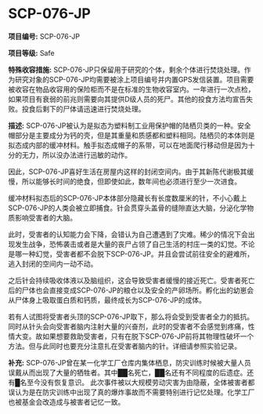 # SCP-076-JP

**项目编号:**  SCP-076-JP

**项目等级:**  Safe

**特殊收容措施:**  SCP-076-JP只保留用于研究的个体，剩余个体进行焚烧处理。作为研究对象的SCP-076-JP均需要被涂上项目编号并内置GPS发信装置。项目需要被收容在物品收容用的保险柜而不是在标准的生物收容室内。一年进行一次点检，如果项目有衰弱的前兆则需要向其提供D级人员的死尸。其他的投食方法均宣告失败。投食后剩下的尸体请迅速进行焚烧处理。

**描述:**  SCP-076-JP被认为是拟态为塑料制工业用保护帽的陆栖贝类的一种。安全帽部分是主要成分为钙的壳，但是其重量和质感都和塑料相同。陆栖贝的本体则是拟态成内部的缓冲材料。触手拟态成帽子的系带，可以在地面爬行移动但是因为十分的无力，所以没办法进行迅敏的动作。

因此，SCP-076-JP喜好生活在房屋内这样的封闭空间内。由于其新陈代谢极其缓慢，所以能够长时间的绝食，但即使如此，数年间也必须进行至少一次进食。

缓冲材料拟态后的SCP-076-JP本体部分隐藏长有长度数厘米的针，不小心戴上SCP-076-JP的人类会被立即捕食。针会贯穿头盖骨的缝隙直达大脑，分泌化学物质影响受害者的大脑。

此时，受害者的认知能力会下降，会错认为自己遭遇到了灾难。稀少的情况下会出现发生战争，恐怖袭击或者是大量的丧尸占领了自己生活的村庄一类的幻觉。不论是哪一种幻觉，受害者都不会脱下SCP-076-JP。并且会尝试前往安全的避难所，逃入封闭的空间内一动不动。

之后针会持续吸收体液以及脑组织，这会导致受害者缓慢的接近死亡。受害者死亡后的尸体也会直接变成SCP-076-JP的粮仓以及安全的产卵场所。孵化出的幼崽会从尸体身上吸取蛋白质和钙质，最终成长为SCP-076-JP的成体。

若有人试图将受害者头顶的SCP-076-JP取下，那么将会受到受害者全力的抵抗。同时从针头会向受害者脑内注射大量的兴奋剂，此时的受害者不会感觉到疼痛，性情大变。故如果想要救助受害者，只有在脱下SCP-076-JP前将其物理性破坏一个方法。但与此同时也要充分注意扎在受害者脑内的针。详细请参照实验记录。


**补充:**  SCP-076-JP曾在某一化学工厂仓库内集体栖息，防灾训练时候被大量人员误戴从而出现了大量的牺牲者。其中██名死亡，██名还有不同程度的后遗症。还有█名至今没有恢复意识。
此次事件被以大规模劳动灾害为由隐蔽，全体被害者都误认为是在防灾训练中出现了真的爆炸事故而不需要特别进行记忆处理。化学工厂也被基金会改造成与被害者记忆一致。

